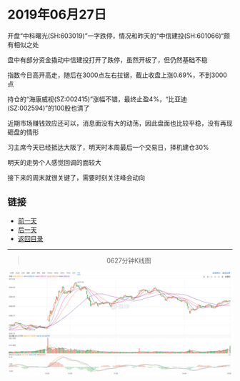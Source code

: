 # 2019年06月27日

开盘“中科曙光(SH:603019)”一字跌停，情况和昨天的“中信建投(SH:601066)“颇有相似之处

盘中有部分资金撬动中信建投打开了跌停，虽然开板了，但仍然基础不稳

指数今日高开高走，随后在3000点左右拉锯，截止收盘上涨0.69%，不到3000点

持仓的“海康威视(SZ:002415)”涨幅不错，最终止盈4%，“比亚迪(SZ:002594)”的100股也清了

近期市场赚钱效应还可以，消息面没有大的动荡，因此盘面也比较平稳，没有再现砸盘的情形

习主席今天已经抵达大阪了，明天时本周最后一个交易日，择机建仓30%

明天的走势个人感觉回调的面较大

接下来的周末就很关键了，需要时刻关注峰会动向



## 链接

- [前一天](https://github.com/gdoggy/investment-diary/blob/master/2019/0626.md)
- [后一天](https://github.com/gdoggy/investment-diary/blob/master/2019/0628.md)
- [返回目录](https://github.com/gdoggy/investment-diary)

------

> <center>0627分钟K线图</center>

![K minute](https://github.com/gdoggy/investment-diary/blob/master/2019/RunChart/0627.png)